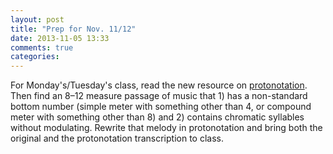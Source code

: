```yaml
---
layout: post
title: "Prep for Nov. 11/12"
date: 2013-11-05 13:33
comments: true
categories: 
---
```


For Monday's/Tuesday's class, read the new resource on [protonotation](http://kris.shaffermusic.com/musicianship/protonotation.html). Then find an 8–12 measure passage of music that 1) has a non-standard bottom number (simple meter with something other than 4, or compound meter with something other than 8) and 2) contains chromatic syllables without modulating. Rewrite that melody in protonotation and bring both the original and the protonotation transcription to class.
